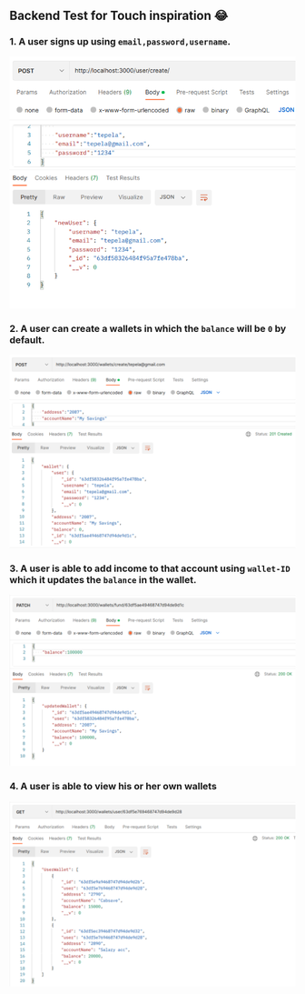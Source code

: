 ## Backend Test for Touch inspiration :joy:

### 1. A user signs up using `email,password,username`.

![alt text](images/createUser.png)

### 2. A user can create a wallets in which the `balance` will be `0` by default.

![alt text](images/walletCreation.png)

### 3. A user is able to add income to that account using `wallet-ID` which it updates the `balance` in the wallet.

![alt text](images/Fundwallet.png)

### 4. A user is able to view his or her own wallets 

![alt text](images/fetchWallets.png)